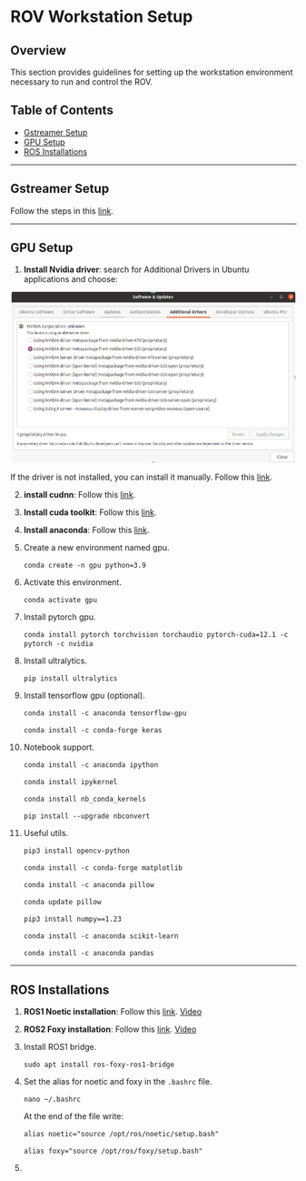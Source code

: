 # ROV Workstation Setup

## Overview
This section provides guidelines for setting up the workstation environment necessary to run and control the ROV.

## Table of Contents
- [Gstreamer Setup](#gstreamer-setup)
- [GPU Setup](#gpu-setup)
- [ROS Installations](#ros-installations)

___

## Gstreamer Setup
Follow the steps in this [link](https://galaktyk.medium.com/how-to-build-opencv-with-gstreamer-b11668fa09c).

___

## GPU Setup
1. **Install Nvidia driver**: search for Additional Drivers in Ubuntu applications and choose:
<p align="center">
  <img src="images/nvidia_driver.png" width="500" height="300">
</p>

If the driver is not installed, you can install it manually. Follow this [link](https://www.nvidia.com/download/index.aspx).


2. **install cudnn**: Follow this [link](https://developer.nvidia.com/cudnn-downloads?target_os=Linux&target_arch=x86_64&Distribution=Ubuntu&target_version=22.04&target_type=deb_local).


3. **Install cuda toolkit**: Follow this [link](https://developer.nvidia.com/cuda-downloads?target_os=Linux&target_arch=x86_64&Distribution=Ubuntu&target_version=22.04&target_type=deb_local).

4. **Install anaconda**: Follow this [link](https://www.anaconda.com/download/).

5. Create a new environment named gpu.
    ```
    conda create -n gpu python=3.9
    ```

6. Activate this environment.
    ```
    conda activate gpu
    ```

7. Install pytorch gpu.
    ```
    conda install pytorch torchvision torchaudio pytorch-cuda=12.1 -c pytorch -c nvidia
    ```

8. Install ultralytics.
    ```
    pip install ultralytics
    ```

9. Install tensorflow gpu (optional).
    ```
    conda install -c anaconda tensorflow-gpu
    ```
    ```
    conda install -c conda-forge keras
    ```
10. Notebook support.
    ```
    conda install -c anaconda ipython
    ```
    ```
    conda install ipykernel
    ```
    ```
    conda install nb_conda_kernels
    ```
    ```
    pip install --upgrade nbconvert
    ```

11. Useful utils.
    ```
    pip3 install opencv-python
    ```
    ```
    conda install -c conda-forge matplotlib
    ```
    ```
    conda install -c anaconda pillow
    ```
    ```
    conda update pillow
    ```
    ```
    pip3 install numpy==1.23
    ```
    ```
    conda install -c anaconda scikit-learn
    ```
    ```
    conda install -c anaconda pandas
    ```

___

## ROS Installations


1. **ROS1 Noetic installation**: Follow this [link](#https://wiki.ros.org/noetic/Installation/Ubuntu). [Video](https://www.youtube.com/watch?v=ZA7u2XPmnlo&ab_channel=RoboticsBack-End)

2. **ROS2 Foxy installation**: Follow this [link](#https://docs.ros.org/en/foxy/Installation/Ubuntu-Install-Debians.html). [Video](https://www.youtube.com/watch?v=fxRWY0j3p_U&ab_channel=RoboticsBack-End)
   
3. Install ROS1 bridge.
    ```
    sudo apt install ros-foxy-ros1-bridge
    ```
4. Set the alias for noetic and foxy in the `.bashrc` file.
    ```
    nano ~/.bashrc
    ```
    At the end of the file write:
    ```
    alias noetic="source /opt/ros/noetic/setup.bash"
    ```
    ```
    alias foxy="source /opt/ros/foxy/setup.bash"
    ```

5. 

